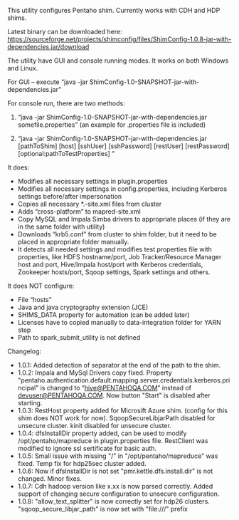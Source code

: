 This utility configures Pentaho shim. Currently works with CDH and HDP shims.

Latest binary can be downloaded here: https://sourceforge.net/projects/shimconfig/files/ShimConfig-1.0.8-jar-with-dependencies.jar/download


The utility have GUI and console running modes. It works on both Windows and Linux.

For GUI – execute “java -jar ShimConfig-1.0-SNAPSHOT-jar-with-dependencies.jar”

For console run, there are two methods:

1. “java -jar ShimConfig-1.0-SNAPSHOT-jar-with-dependencies.jar somefile.properties” (an example for .properties file is included)

2. “java -jar ShimConfig-1.0-SNAPSHOT-jar-with-dependencies.jar [pathToShim] [host] [sshUser] [sshPassword] [restUser] [restPassword] [optional:pathToTestProperties] ”

It does:
-   Modifies all necessary settings in plugin.properties
-	Modifies all necessary settings in config.properties, including Kerberos settings before/after impersonation 
-	Copies all necessary *.-site.xml files from cluster
-	Adds “cross-platform” to mapred-site.xml
-	Copy MySQL and Impala Simba drivers to appropriate places (if they are in the same folder with utility)
-	Downloads “krb5.conf” from cluster to shim folder, but it need to be placed in appropriate folder manually.
-	It detects all needed settings and modifies test.properties file with properties, like HDFS hostname/port, Job Tracker/Resource Manager host and port, Hive/Impala host/port with Kerberos credentials, Zookeeper hosts/port, Sqoop settings, Spark settings and others.

It does NOT configure:
-	File “hosts”
-	Java and java cryptography extension (JCE) 
-	SHIMS_DATA property for automation (can be added later)
-	Licenses have to copied manually to data-integration folder for YARN step
-   Path to spark_submit_utility is not defined

Changelog:
- 1.0.1:
Added detection of separator at the end of the path to the shim.
- 1.0.2:
Impala and MySql Drivers copy fixed.
Property "pentaho.authentication.default.mapping.server.credentials.kerberos.principal" is changed to “hive@PENTAHOQA.COM” instead of devuser@PENTAHOQA.COM.
Now button "Start" is disabled after starting.
- 1.0.3:
RestHost property added for Microsift Azure shim. (config for this shim does NOT work for now).
SqoopSecureLibjarPath disabled for unsecure cluster.
kinit disabled for unsecure cluster.
- 1.0.4:
dfsInstallDir property added, can be used to modify /opt/pentaho/mapreduce in plugin.properties file.
RestClient was modified to ignore ssl sertificate for basic auth.
- 1.0.5:
Small issue with missing "/" in "/opt/pentaho/mapreduce" was fixed.
Temp fix for hdp25sec cluster added.
- 1.0.6:
Now if dfsInstallDir is not set "pmr.kettle.dfs.install.dir" is not changed.
Minor fixes.
- 1.0.7:
Cdh hadoop version like x.xx is now parsed correctly.
Added support of changing secure configuration to unsecure configuration.
- 1.0.8:
"allow_text_splitter" is now correctly set for hdp26 clusters.
"sqoop_secure_libjar_path" is now set with "file:///" prefix
